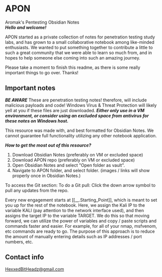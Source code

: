 # APON
Aromak's Pentesting Obsidian Notes <br />
***Hello and welcome!*** 

APON started as a private collection of notes for penetration testing study labs, and has grown to a small collaborative notebook among like-minded enthusiasts.  We wanted to put something together to contribute a little to such a great community that we were able to learn so much from, and in hopes to help someone else coming into such an amazing journey.

Please take a moment to finish this readme, as there is some really important things to go over.  Thanks!

## Important notes
***BE AWARE*** 
These are penetration testing notes! therefore, will include malicious payloads and code!  Windows Virus & Threat Protection will likely yell at you if these files are just downloaded.  ***Either only use in a VM environment, or consider using an excluded space from antivirus for these notes on Windows host.***

This resource was made with, and best formatted for Obsidian Notes.  We cannot guarantee full functionality utilizing any other notebook application.

***How to get the most out of this resource?***
1. Download Obsidian Notes (preferably on VM or excluded space)
2. Download APON repo (preferably on VM or excluded space)
3. Open Obsidian Notes and select "Open folder as vault".
4. Navigate to APON folder, and select folder.  (images / links will show properly once in Obsidian Notes.)

To access the Git section:
To do a Git pull:  Click the down arrow symbol to pull any updates from the repo.

Every new engagement starts at [[__.Starting_Point]], which is meant to set you up for the rest of the notebook.  Here, we assign the Kali IP to the variable KALI (pay attention to the network interface used), and then assigns the target IP to the variable TARGET.  We do this so that moving forward, we can utilize the power of variables and copy / paste scripts and commands faster and easier.  For example, for all of your nmap, msfvenom, etc commands are ready to go.  The purpose of this approach is to reduce the amount of manually entering details such as IP addresses / port numbers, etc.

## Contact info
HexxedBitHeadz@gmail.com 
